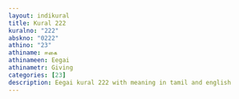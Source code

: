 ```yaml
---
layout: indikural
title: Kural 222
kuralno: "222"
abskno: "0222"
athino: "23"
athiname: ஈகை
athinameen: Eegai
athinametr: Giving
categories: [23]
description: Eegai kural 222 with meaning in tamil and english 
---
```



